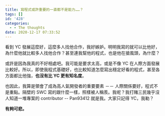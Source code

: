 ```yaml
---
title: 寫程式或許重要的一直都不是能力……？
tags: []
id: '428'
categories:
  - - The thoughts
date: 2020-12-17 07:33:52
---
```


看到 YC 發展這麼好，這麼多人找他合作，我好嫉妒。明明我寫的就可以比他好，為什麼他就比較多人找他合作？甚至連我幫他的程式，也是他在搶風頭，為什麼？
<!-- more -->
或許是因為我真的不好相處吧。我可能是要求太高，或是不像 YC 在人際方面發展比較好。所以，即使我程式基礎好，也比較知道怎麼寫出穩定好看的程式，甚至各方面都比他強，**也沒有比 YC 更有知名度**。

也因此，我算是領會了成為高人氣開發者的重要要素 －－ 人際關係要好，程式不是重點。隔壁的 SWC 寫的跟什麼一樣，照樣被人稱羨。我呢？我打賭三民幾乎沒人知道一堆專案的 contributor -- Pan93412 就是我。大家只記得 YC，我勒？

**有夠可悲。**